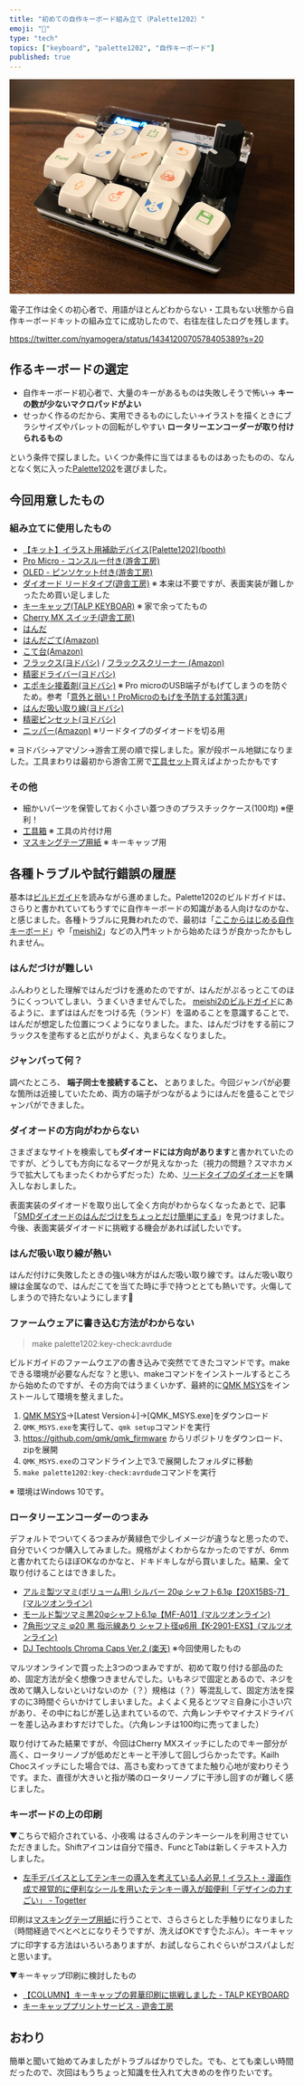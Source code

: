 ```yaml
---
title: "初めての自作キーボード組み立て（Palette1202）"
emoji: "🎉"
type: "tech"
topics: ["keyboard", "palette1202", "自作キーボード"]
published: true
---
```


![palette1202](/images/palette1202/palette1202.png)

電子工作は全くの初心者で、用語がほとんどわからない・工具もない状態から自作キーボードキットの組み立てに成功したので、右往左往したログを残します。

https://twitter.com/nyamogera/status/1434120070578405389?s=20

## 作るキーボードの選定
- 自作キーボード初心者で、大量のキーがあるものは失敗しそうで怖い→ **キーの数が少ないマクロパッドがよい**
- せっかく作るのだから、実用できるものにしたい→イラストを描くときにブラシサイズやパレットの回転がしやすい **ロータリーエンコーダーが取り付けられるもの**

という条件で探しました。いくつか条件に当てはまるものはあったものの、なんとなく気に入った[Palette1202](https://palette1202.nilgiri-tea.net/)を選びました。


## 今回用意したもの

### 組み立てに使用したもの
- [【キット】イラスト用補助デバイス\[Palette1202\](booth)](https://niltea.booth.pm/items/1710035)
- [Pro Micro - コンスルー付き(游舎工房)](https://shop.yushakobo.jp/products/promicro-spring-pinheader)
- [OLED - ピンソケット付き(游舎工房)](https://shop.yushakobo.jp/products/oled)
- [ダイオード リードタイプ(遊舎工房)](https://shop.yushakobo.jp/products/a0800di-01-100) ※ 本来は不要ですが、表面実装が難しかったため買い足しました
- [キーキャップ(TALP KEYBOAR)](https://talpkeyboard.net/items/6027a2686e84d5793d776135)  ※ 家で余ってたもの
- [Cherry MX スイッチ(遊舎工房)](https://shop.yushakobo.jp/products/cherry-mx) 
- [はんだ](https://www.amazon.co.jp/dp/B0029LGAMA)
- [はんだごて(Amazon)](https://www.amazon.co.jp/gp/product/B006MQD7M4/)
- [こて台(Amazon)](https://www.amazon.co.jp/gp/product/B017SQ0TUO/)
- [フラックス(ヨドバシ)](https://www.yodobashi.com/product/100000001004303211/) / [フラックスクリーナー (Amazon)](https://www.amazon.co.jp/gp/product/B01GROTPEE)
- [精密ドライバー(ヨドバシ)](https://www.yodobashi.com/product/100000001001038640/)
- [エポキシ接着剤(ヨドバシ)](https://www.yodobashi.com/product/100000001001081131/) ※ Pro microのUSB端子がもげてしまうのを防ぐため。参考「[意外と弱い！ProMicroのもげを予防する対策3選](https://masatoshihanai.com/moge-of-promicro/)」
- [はんだ吸い取り線(ヨドバシ)](https://www.yodobashi.com/product/100000001001987586/)
- [精密ピンセット(ヨドバシ)](https://www.yodobashi.com/product/100000001004303234/)
- [ニッパー(Amazon)](https://www.amazon.co.jp/gp/product/B001PR1MRC/) ※リードタイプのダイオードを切る用

※ ヨドバシ→アマゾン→游舎工房の順で探しました。家が段ボール地獄になりました。工具まわりは最初から游舎工房で[工具セット](https://shop.yushakobo.jp/products/a9900to)買えばよかったかもです

### その他
- 細かいパーツを保管しておく小さい蓋つきのプラスチックケース(100均) ※便利！
- [工具箱](https://www.yodobashi.com/product/100000001003281396/) ※ 工具の片付け用
- [マスキングテープ用紙](https://www.yodobashi.com/product/100000001001682398/) ※ キーキャップ用 


## 各種トラブルや試行錯誤の履歴
基本は[ビルドガイド](https://palette1202.nilgiri-tea.net/)を読みながら進めました。Palette1202のビルドガイドは、さらりと書かれていてもうすでに自作キーボードの知識がある人向けなのかな、と感じました。各種トラブルに見舞われたので、最初は「[ここからはじめる自作キーボード](https://shop.yushakobo.jp/products/a0900kj-00-1)」や「[meishi2](https://biacco42.hatenablog.com/entry/2019/08/10/185624)」などの入門キットから始めたほうが良かったかもしれません。

### はんだづけが難しい
ふんわりとした理解ではんだづけを進めたのですが、はんだがぷるっとこてのほうにくっついてしまい、うまくいきませんでした。
[meishi2のビルドガイド](https://biacco42.hatenablog.com/entry/2019/08/10/185624)にあるように、まずははんだをつける先（ランド）を温めることを意識することで、はんだが想定した位置につくようになりました。また、はんだづけをする前にフラックスを塗布すると広がりがよく、丸まらなくなりました。

### ジャンパって何？
調べたところ、 **端子同士を接続すること、** とありました。今回ジャンパが必要な箇所は近接していたため、両方の端子がつながるようにはんだを盛ることでジャンパができました。

### ダイオードの方向がわからない
さまざまなサイトを検索しても**ダイオードには方向があります**と書かれていたのですが、どうしても方向になるマークが見えなかった（視力の問題？スマホカメラで拡大してもまったくわからずだった）ため、[リードタイプのダイオード](https://shop.yushakobo.jp/products/a0800di-01-100)を購入しなおしました。

表面実装のダイオードを取り出して全く方向がわからなくなったあとで、記事「[SMDダイオードのはんだづけをちょっとだけ簡単にする](https://skyhigh-works.hatenablog.com/entry/2018/11/03/234803)」を見つけました。今後、表面実装ダイオードに挑戦する機会があれば試したいです。

### はんだ吸い取り線が熱い
はんだ付けに失敗したときの強い味方がはんだ吸い取り線です。はんだ吸い取り線は金属なので、はんだこてを当てた時に手で持つととても熱いです。火傷してしまうので持たないようにします🥺 

### ファームウェアに書き込む方法がわからない

> make palette1202:key-check:avrdude

ビルドガイドのファームウエアの書き込みで突然でてきたコマンドです。makeできる環境が必要なんだな？と思い、makeコマンドをインストールするところから始めたのですが、その方向ではうまくいかず、最終的に[QMK MSYS](https://msys.qmk.fm/)をインストールして環境を整えました。

1. [QMK MSYS](https://msys.qmk.fm/)→[Latest Version↓]→[QMK_MSYS.exe]をダウンロード
2. `QMK_MSYS.exe`を実行して、`qmk setup`コマンドを実行
3. https://github.com/qmk/qmk_firmware からリポジトリをダウンロード、zipを展開
4. `QMK_MSYS.exe`のコマンドライン上で3.で展開したフォルダに移動
5. `make palette1202:key-check:avrdude`コマンドを実行

※ 環境はWindows 10です。

### ロータリーエンコーダーのつまみ
デフォルトでついてくるつまみが黄緑色で少しイメージが違うなと思ったので、自分でいくつか購入してみました。規格がよくわからなかったのですが、6mmと書かれてたらほぼOKなのかなと、ドキドキしながら買いました。結果、全て取り付けることはできました。

- [アルミ製ツマミ(ボリューム用) シルバー 20φ シャフト6.1φ【20X15BS-7】(マルツオンライン)](https://www.marutsu.co.jp/pc/i/76775/)
- [モールド製ツマミ黒20φシャフト6.1φ【MF-A01】(マルツオンライン)](https://www.marutsu.co.jp/pc/i/62252/)
- [7角形ツマミ φ20 黒 指示線あり シャフト径φ6用【K-2901-EXS】(マルツオンライン)](https://www.marutsu.co.jp/pc/i/2957/)
- [DJ Techtools Chroma Caps Ver.2 (楽天)](https://item.rakuten.co.jp/mikidj/aaadjttcc2/) ※今回使用したもの

マルツオンラインで買った上3つのつまみですが、初めて取り付ける部品のため、固定方法が全く想像つきませんでした。いもネジで固定とあるので、ネジを改めて購入しないといけないのか（？）規格は（？）等混乱して、固定方法を探すのに3時間ぐらいかけてしまいました。よくよく見るとツマミ自身に小さい穴があり、その中にねじが差し込まれているので、六角レンチやマイナスドライバーを差し込みまわすだけでした。（六角レンチは100均に売ってました）  

取り付けてみた結果ですが、今回はCherry MXスイッチにしたのでキー部分が高く、ロータリーノブが低めだとキーと干渉して回しづらかったです。Kailh Chocスイッチにした場合では、高さも変わってきてまた触り心地が変わりそうです。また、直径が大きいと指が隣のロータリーノブに干渉し回すのが難しく感じました。

### キーボードの上の印刷
▼こちらで紹介されている、小夜鳴 はるさんのテンキーシールを利用させていただきました。Shiftアイコンは自分で描き、FuncとTabは新しくテキスト入力しました。

- [左手デバイスとしてテンキーの導入を考えている人必見！イラスト・漫画作成で視覚的に便利なシールを用いたテンキー導入が超便利「デザインの力すごい」 - Togetter](https://togetter.com/li/1589249) 

印刷は[マスキングテープ用紙](https://www.yodobashi.com/product/100000001001682398/)に行うことで、さらさらとした手触りになりました（時間経過でべとべとになりそうですが、洗えばOKです👌たぶん）。キーキャップに印字する方法はいろいろありますが、お試しならこれぐらいがコスパよしだと思います。

▼キーキャップ印刷に検討したもの
- [【COLUMN】キーキャップの昇華印刷に挑戦しました - TALP KEYBOARD](https://talpkeyboard.net/news/5a01a882ed05e619ed0003b2)
- [キーキャッププリントサービス - 遊舎工房](https://yushakobo.jp/keycapprinting/)

## おわり
簡単と聞いて始めてみましたがトラブルばかりでした。でも、とても楽しい時間だったので、次回はもうちょっと知識を仕入れて大きめのを作りたいです。
